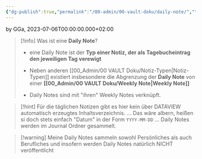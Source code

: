 ```yaml
---
{"dg-publish":true,"permalink":"/00-admin/00-vault-doku/daily-note/","tags":["class/admin"],"noteIcon":""}
---
```


by GGa, 2023-07-06T00:00:00.000+02:00 

> [!info] Was ist eine **Daily Note**?
> - eine Daily Note ist der **Typ einer Notiz, der als Tagebucheintrag den jeweiligen Tag verewigt** 
> 
> - Neben anderen [[00_Admin/00 VAULT Doku/Notiz-Typen\|Notiz-Typen]] existiert insbesondere die Abgrenzung der **Daily Note** von einer **[[00_Admin/00 VAULT Doku/Weekly Note\|Weekly Note]]**
> - Daily Notes sind mit "ihren" Weekly Notes verknüpft.

> [!hint] Für die täglichen Notizen gibt es hier kein über DATAVIEW automatisch erzeugtes Inhaltsverzeichnis. ... Das wäre albern, heißen si doch stets einfach "Datum" in der Form `YYYY-MM-DD` ... Daily Notes werden im Journal Ordner gesammelt. 

> [!warning] Meine Daily Notes sammeln sowohl Persönliches als auch Berufliches und insofern werden Daily Notes natürlich NICHT veröffentlicht 

